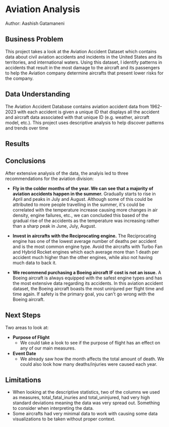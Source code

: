 # Aviation Analysis

Author: Aashish Gatamaneni

## Business Problem
This project takes a look at the Aviation Accident Dataset which contains data about civil aviation accidents and incidents in the United States and its territories, and international waters. Using this dataset, I identify patterns in accidents that result in the most damage to the aircraft and its passengers to help the Aviation company determine aircrafts that present lower risks for the company.

## Data Understanding
The Aviation Accident Database contains aviation accident data from 1962-2023 with each accident is given a unique ID that displays all the accident and aircraft data associated with that unique ID (e.g. weather, aircraft model, etc.). This project uses descriptive analysis to help discover patterns and trends over time

## Results


## Conclusions

After extensive analysis of the data, the analyis led to three recommendations for the aviation division:
- **Fly in the colder months of the year. We can see that a majority of aviation accidents happen in the summer.** Gradually starts to rise in April and peaks in July and August. Although some of this could be attributed to more people travelling in the summer, it's could be correlated with the temperature increase causing more changes in air density, engine failures, etc., we can concluded this based of the gradual rise of the accidents as the temperature was increasing rather than a sharp peak in June, July, August.

- **Invest in aircrafts with the Reciprocating engine.** The Reciprocating engine has one of the lowest average number of deaths per accident and is the most common engine type. Avoid the aircrafts with Turbo Fan and Hybrid Rocket engines which each average more than 1 death per accident much higher than the other engines, while also not having much data to back it.

- **We recommend purchasing a Boeing aircraft IF cost is not an issue.** A Boeing aircraft is always equipped with the safest engine types and has the most extensive data regarding its accidents. In this aviation accident dataset, the Boeing aircraft boasts the most uninjured per flight time and time again. If safety is the primary goal, you can't go wrong with the Boeing aircraft.

## Next Steps
Two areas to look at:
- **Purpose of Flight**
    - We could take a look to see if the purpose of flight has an effect on any of our main measures.
- **Event Date**
    - We already saw how the month affects the total amount of death. We could also look how many deaths/injuries were caused each year.

## Limitations
- When looking at the descriptive statistics, two of the columns we used as measures, total_fatal_inuries and total_uninjured, had very high standard deviations meaning the data was very spread out. Something to consider when interpreting the data.
- Some aircrafts had very minimal data to work with causing some data visualizations to be taken without proper context.
